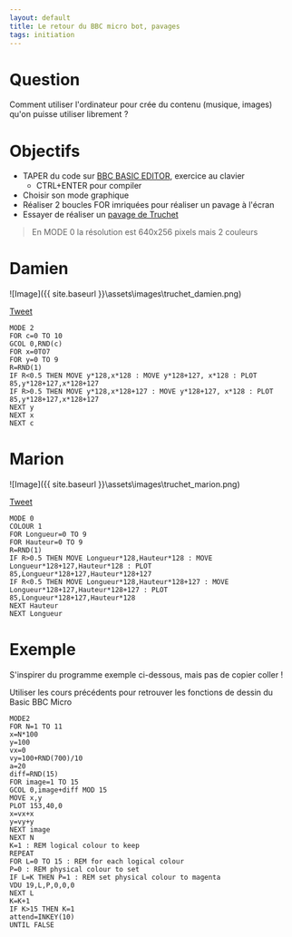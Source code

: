 ```yaml
---
layout: default
title: Le retour du BBC micro bot, pavages
tags: initiation
---
```

# Question

Comment utiliser l'ordinateur pour crée du contenu (musique, images) qu'on puisse utiliser librement ?

# Objectifs

- TAPER du code sur [BBC BASIC EDITOR](https://bbcmic.ro/), exercice au clavier
    - CTRL+ENTER pour compiler
- Choisir son mode graphique
- Réaliser 2 boucles FOR imriquées pour réaliser un pavage à l'écran
- Essayer de réaliser un [pavage de Truchet](http://images.math.cnrs.fr/Les-pavages-de-Truchet.html)

>En MODE 0 la résolution est 640x256 pixels mais 2 couleurs

# Damien

![Image]({{ site.baseurl }}\assets\images\truchet_damien.png)

[Tweet](https://bbcmic.ro/#%7B%22v%22%3A1%2C%22program%22%3A%22MODE%202%5CnFOR%20c%3D0%20TO%2010%5CnGCOL%200%2CRND%28c%29%5CnFOR%20x%3D0TO7%5CnFOR%20y%3D0%20TO%209%5CnR%3DRND%281%29%5CnIF%20R%3C0.5%20THEN%20MOVE%20y*128%2Cx*128%20%3A%20MOVE%20y*128%2B127%2C%20x*128%20%3A%20PLOT%2085%2Cy*128%2B127%2Cx*128%2B127%5CnIF%20R%3E0.5%20THEN%20MOVE%20y*128%2Cx*128%2B127%20%3A%20MOVE%20y*128%2B127%2C%20x*128%20%3A%20PLOT%2085%2Cy*128%2B127%2Cx*128%2B127%5CnNEXT%20y%5CnNEXT%20x%5CnNEXT%20c%22%7D)

```basic
MODE 2
FOR c=0 TO 10
GCOL 0,RND(c)
FOR x=0TO7
FOR y=0 TO 9
R=RND(1)
IF R<0.5 THEN MOVE y*128,x*128 : MOVE y*128+127, x*128 : PLOT 85,y*128+127,x*128+127
IF R>0.5 THEN MOVE y*128,x*128+127 : MOVE y*128+127, x*128 : PLOT 85,y*128+127,x*128+127
NEXT y
NEXT x
NEXT c
```

# Marion

![Image]({{ site.baseurl }}\assets\images\truchet_marion.png)

[Tweet](https://bbcmic.ro/#%7B%22v%22%3A1%2C%22program%22%3A%22MODE%200%5CnCOLOUR%201%5CnFOR%20Longueur%3D0%20TO%209%5CnFOR%20Hauteur%3D0%20TO%209%5CnR%3DRND%281%29%20%5CnIF%20R%3E0.5%20THEN%20MOVE%20Longueur*128%2CHauteur*128%20%3A%20MOVE%20Longueur*128%2B127%2CHauteur*128%20%3A%20PLOT%2085%2CLongueur*128%2B127%2CHauteur*128%2B127%5CnIF%20R%3C0.5%20THEN%20MOVE%20Longueur*128%2CHauteur*128%2B127%20%3A%20MOVE%20Longueur*128%2B127%2CHauteur*128%2B127%20%3A%20PLOT%2085%2CLongueur*128%2B127%2CHauteur*128%5CnNEXT%20Hauteur%5CnNEXT%20Longueur%22%7D)

```basic
MODE 0
COLOUR 1
FOR Longueur=0 TO 9
FOR Hauteur=0 TO 9
R=RND(1) 
IF R>0.5 THEN MOVE Longueur*128,Hauteur*128 : MOVE Longueur*128+127,Hauteur*128 : PLOT 85,Longueur*128+127,Hauteur*128+127
IF R<0.5 THEN MOVE Longueur*128,Hauteur*128+127 : MOVE Longueur*128+127,Hauteur*128+127 : PLOT 85,Longueur*128+127,Hauteur*128
NEXT Hauteur
NEXT Longueur
```

# Exemple

S'inspirer du programme exemple ci-dessous, mais pas de copier coller !

Utiliser les cours précédents pour retrouver les fonctions de dessin du Basic BBC Micro

```basic
MODE2
FOR N=1 TO 11
x=N*100
y=100
vx=0
vy=100+RND(700)/10
a=20
diff=RND(15)
FOR image=1 TO 15
GCOL 0,image+diff MOD 15
MOVE x,y
PLOT 153,40,0
x=vx+x
y=vy+y
NEXT image
NEXT N
K=1 : REM logical colour to keep 
REPEAT
FOR L=0 TO 15 : REM for each logical colour
P=0 : REM physical colour to set  
IF L=K THEN P=1 : REM set physical colour to magenta
VDU 19,L,P,0,0,0
NEXT L
K=K+1
IF K>15 THEN K=1
attend=INKEY(10)
UNTIL FALSE
```
